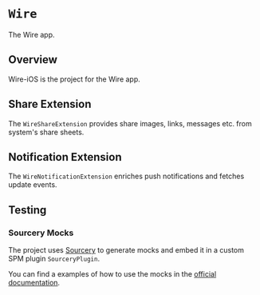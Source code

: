# ``Wire``

The Wire app.

## Overview

Wire-iOS is the project for the Wire app.


## Share Extension 

The `WireShareExtension` provides share images, links, messages etc. from system's share sheets.


## Notification Extension

The `WireNotificationExtension` enriches push notifications and fetches update events.


## Testing

### Sourcery Mocks
The project uses [Sourcery](https://github.com/krzysztofzablocki/Sourcery) to generate mocks and embed it in a custom SPM plugin `SourceryPlugin`.

You can find a examples of how to use the mocks in the [official documentation](https://krzysztofzablocki.github.io/Sourcery/mocks.html).
